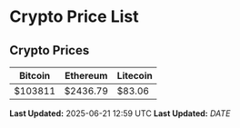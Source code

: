 # Crypto Price List

## Crypto Prices
| Bitcoin | Ethereum | Litecoin |
| ------- | -------- | -------- |
| $103811 | $2436.79 | $83.06 |
**Last Updated:** 2025-06-21 12:59 UTC
**Last Updated:** $DATE$
